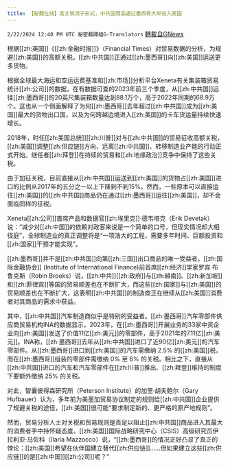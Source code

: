 ```yaml
---
title: 【秘翻在线】高关税流于形式，中共国商品通过墨西哥大举进入美国
---
```

`2/22/2024 12:40 PM UTC 秘密翻譯組G-Translators` [轉載自GNews](https://gnews.org/articles/2332192)

根据[[zh:英国]]《[[zh:金融时报]]》（Financial Times）对贸易数据的分析，为规避[[zh:美国]]的高额关税。[[zh:中共国]]正通过[[zh:墨西哥]]向[[zh:美国]]运送更多货物。

根据全球最大海运和空运运费基准和[[zh:市场]]分析平台Xeneta有关集装箱贸易统计[[zh:公司]]的数据，在有数据可查的2023年前三个季度，从[[zh:中共国]]运往[[zh:墨西哥]]的20英尺集装箱数量达到88.1万个，高于2022年同期的68.9万个。这也从一个侧面解释了为何[[zh:墨西哥]]去年超过[[zh:中共国]]成为[[zh:美国]]最大的货物出口国，以及为何跨越边境进入[[zh:美国]]的卡车货运量持续快速增长。

2018年，时任[[zh:美国总统]][[zh:川普]]对与[[zh:中共国]]的贸易征收高额关税，[[zh:美国]]调整[[zh:供应链]]方向、远离[[zh:中共国]]、转移制造业产能的行动正式开始。继任者[[zh:拜登]]在持续的贸易和[[zh:地缘政治]]竞争中保持了这些关税。

由于加征关税，目前直接从[[zh:中共国]]运送到[[zh:美国]]的货物占[[zh:美国]]进口的比例从2017年的五分之一以上下降到不到15%。然而，一些原本可以直接运往[[zh:美国]]的[[zh:中共国]]商品仍在通过[[zh:墨西哥]]运往[[zh:美国]]，却不会面临同样的征税。

Xeneta[[zh:公司]]首席产品和数据官[[zh:埃里克]]·德韦塔克（Erik Devetak）说：“减少对[[zh:中国]]的依赖对政客来说是一个简单的口号，但现实情况却大相径庭”，全球制造业的真正调整将是“一项浩大的工程，需要多年时间、巨额投资和[[zh:国家]]干预才能实现”。

[[zh:墨西哥]]并不是[[zh:中共国]]向第[[zh:三国]]出口商品的唯一受益者。[[zh:国际金融协会]] (Institute of International Finance)前首席[[zh:经济]]学家罗宾·布鲁克斯（Robin Brooks）说，[[zh:中共]][[zh:政府]]与[[zh:越南]]、[[zh:新加坡]]和[[zh:菲律宾]]等国的贸易顺差也在不断扩大，而这些[[zh:国家]]与[[zh:美国]]的贸易顺差也在不断扩大，这表明[[zh:中共国]]的制造商正在继续从[[zh:美国]]消费者对其商品的需求中获益。

其中，[[zh:中共国]]汽车制造商似乎是特别的受益者。[[zh:墨西哥]]汽车零部件供应商贸易机构INA的数据显示，2023年，在[[zh:墨西哥]]开展业务的33家中资企业向[[zh:美国]]发送了价值11亿[[zh:美元]]的零部件，高于2021年的7.11亿[[zh:美元]]。INA称，[[zh:墨西哥]]去年从[[zh:中共国]]进口了近90亿[[zh:美元]]的汽车零部件。从[[zh:墨西哥]]进口到[[zh:美国]]的汽车需缴纳 2.5% 的[[zh:美国]]税，而在[[zh:墨西哥]]组装的零部件需缴纳 0% 至 6% 的关税。相比之下，直接从[[zh:中共国]]进口的汽车和汽车零部件在[[zh:川普]]推出、[[zh:拜登]]维持的制度下要额外缴纳 25% 的关税。

对此，智囊彼得森研究所（Peterson Institute）的加里·胡夫鲍尔（Gary Hufbauer）认为，多年前为美墨加贸易协议制定的规则给[[zh:中共国]]企业提供了规避关税的途径，[[zh:美国]]很可能“要求制定新的、更严格的原产地规则”。

然而，贸易分析人士对关税和贸易规则是否足以阻止[[zh:中共国]]商品进入其最大的消费者手中持怀疑态度。[[zh:美国]]国际战略研究中心（CSIS）高级研究员伊拉利亚·马佐科（Ilaria Mazzocco）说，“[[zh:墨西哥]]的情况正好凸显了真正的悖论：[[zh:美国]]希望在伙伴国建立替代[[zh:供应链]]......但如果建立这些[[zh:供应链]]的是[[zh:中国]][[zh:公司]]呢？”
